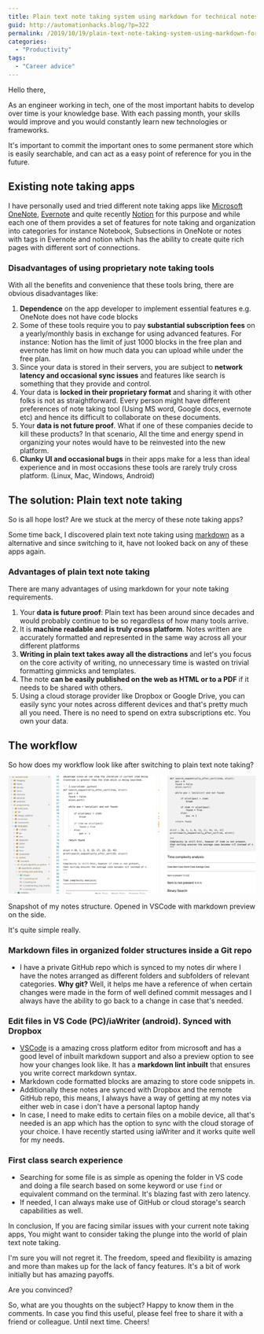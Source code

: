 ```yaml
---
title: Plain text note taking system using markdown for technical notes
guid: http://automationhacks.blog/?p=322
permalink: /2019/10/19/plain-text-note-taking-system-using-markdown-for-technical-notes/
categories:
  - "Productivity"
tags:
  - "Career advice"
---
```


Hello there,

As an engineer working in tech, one of the most important habits to develop over time is your
knowledge base. With each passing month, your skills would improve and you would constantly learn
new technologies or frameworks.

It's important to commit the important ones to some permanent store which is easily searchable, and
can act as a easy point of reference for you in the future.

## Existing note taking apps

I have personally used and tried different note taking apps like
[Microsoft OneNote](https://www.onenote.com/?404&public=1), [Evernote](https://evernote.com/) and
quite recently [Notion](https://www.notion.so/) for this purpose and while each one of them provides
a set of features for note taking and organization into categories for instance Notebook,
Subsections in OneNote or notes with tags in Evernote and notion which has the ability to create
quite rich pages with different sort of connections.

### Disadvantages of using proprietary note taking tools

With all the benefits and convenience that these tools bring, there are obvious disadvantages like:

1. **Dependence** on the app developer to implement essential features e.g. OneNote does not have
   code blocks
2. Some of these tools require you to pay **substantial subscription fees** on a yearly/monthly
   basis in exchange for using advanced features. For instance: Notion has the limit of just 1000
   blocks in the free plan and evernote has limit on how much data you can upload while under the
   free plan.
3. Since your data is stored in their servers, you are subject to **network latency and occasional
   sync issues** and features like search is something that they provide and control.
4. Your data is **locked in their proprietary format** and sharing it with other folks is not as
   straightforward. Every person might have different preferences of note taking tool (Using MS
   word, Google docs, evernote etc) and hence its difficult to collaborate on these documents.
5. Your **data is not future proof**. What if one of these companies decide to kill these products?
   In that scenario, All the time and energy spend in organizing your notes would have to be
   reinvested into the new platform.
6. **Clunky UI and occasional bugs** in their apps make for a less than ideal experience and in most
   occasions these tools are rarely truly cross platform. (Linux, Mac, Windows, Android)

## The solution: Plain text note taking

So is all hope lost? Are we stuck at the mercy of these note taking apps?

Some time back, I discovered plain text note taking using
[markdown](https://guides.github.com/features/mastering-markdown/) as a alternative and since
switching to it, have not looked back on any of these apps again.

### Advantages of plain text note taking

There are many advantages of using markdown for your note taking requirements.

1. Your **data is future proof**: Plain text has been around since decades and would probably
   continue to be so regardless of how many tools arrive.
2. It is **machine readable and is truly cross platform**. Notes written are accurately formatted
   and represented in the same way across all your different platforms
3. **Writing in plain text takes away all the distractions** and let's you focus on the core
   activity of writing, no unnecessary time is wasted on trivial formatting gimmicks and templates.
4. The note **can be easily published on the web as HTML or to a PDF** if it needs to be shared with
   others.
5. Using a cloud storage provider like Dropbox or Google Drive, you can easily sync your notes
   across different devices and that's pretty much all you need. There is no need to spend on extra
   subscriptions etc. You own your data.

## The workflow

So how does my workflow look like after switching to plain text note taking?

![](/assets/images/wp-content/uploads/2019/10/image.png)

Snapshot of my notes structure. Opened in VSCode with markdown preview on the side.

It's quite simple really.

### Markdown files in organized folder structures inside a Git repo

- I have a private GitHub repo which is synced to my notes dir where I have the notes arranged as
  different folders and subfolders of relevant categories. **Why git?** Well, it helps me have a
  reference of when certain changes were made in the form of well defined commit messages and I
  always have the ability to go back to a change in case that's needed.

### Edit files in VS Code (PC)/iaWriter (android). Synced with Dropbox

- [VSCode](https://code.visualstudio.com/) is a amazing cross platform editor from microsoft and has
  a good level of inbuilt markdown support and also a preview option to see how your changes look
  like. It has a **markdown lint inbuilt** that ensures you write correct markdown syntax.
- Markdown code formatted blocks are amazing to store code snippets in.
- Additionally these notes are synced with Dropbox and the remote GitHub repo, this means, I always
  have a way of getting at my notes via either web in case i don't have a personal laptop handy
- In case, I need to make edits to certain files on a mobile device, all that's needed is an app
  which has the option to sync with the cloud storage of your choice. I have recently started using
  iaWriter and it works quite well for my needs.

### First class search experience

- Searching for some file is as simple as opening the folder in VS code and doing a file search
  based on some keyword or use `find` or equivalent command on the terminal. It's blazing fast with
  zero latency.
- If needed, I can always make use of GitHub or cloud storage's search capabilities as well.

In conclusion, If you are facing similar issues with your current note taking apps, You might want
to consider taking the plunge into the world of plain text note taking.

I'm sure you will not regret it. The freedom, speed and flexibility is amazing and more than makes
up for the lack of fancy features. It's a bit of work initially but has amazing payoffs.

Are you convinced?

So, what are you thoughts on the subject? Happy to know them in the comments. In case you find this
useful, please feel free to share it with a friend or colleague. Until next time. Cheers!
